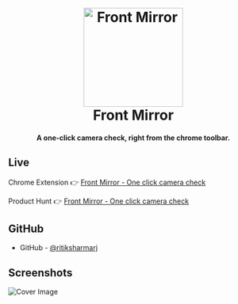 <h1 align="center">
  <br>
  <a href="https://chrome.google.com/webstore/detail/mkngnmgpffcmjajiclogeomkdcgnkfcm"><img src="https://github.com/ritiksharmarj/frontmirror/assets/54701022/aa480dc9-23f1-4b21-8289-f5928b8de0ce" alt="Front Mirror" width="200"></a>
  <br>
  Front Mirror
  <br>
</h1>

<h4 align="center">A one-click camera check, right from the chrome toolbar.</h4>

## Live

Chrome Extension 👉 [Front Mirror - One click camera check](https://chrome.google.com/webstore/detail/mkngnmgpffcmjajiclogeomkdcgnkfcm)

Product Hunt 👉 [Front Mirror - One click camera check](https://www.producthunt.com/posts/front-mirror-one-click-camera-check)

## GitHub

- GitHub - [@ritiksharmarj](https://github.com/ritiksharmarj/frontmirror)

## Screenshots
![Cover Image](https://github.com/ritiksharmarj/frontmirror/assets/54701022/d75b0900-29eb-47a5-a49d-b248956e0868)
